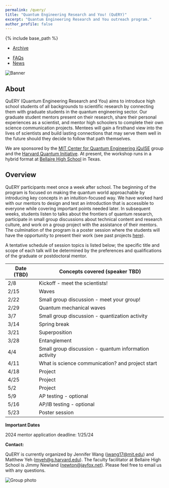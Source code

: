 ```yaml
---
permalink: /query/
title: "Quantum Engineering Research and You! (QuERY)"
excerpt: "Quantum Engineering Research and You outreach program."
author_profile: false
---
```


{% include base_path %}

* [Archive](https://mudyeh.github.io/query/archive)
<!-- * [Sample Projects](https://mudyeh.github.io/query/projects) -->
* [FAQs](https://mudyeh.github.io/query/faq)
* [News](https://mudyeh.github.io/query/news)

![Banner](https://mudyeh.github.io/files/S2023_diffraction_grating.jpg)

About
---

QuERY (Quantum Engineering Research and You) aims to introduce high school students of all backgrounds to scientific research by connecting them with graduate students in the quantum engineering sector. Our graduate student mentors present on their research, share their personal experiences as a scientist, and mentor high schoolers to complete their own science communication projects. Mentees will gain a firsthand view into the lives of scientists and build lasting connections that may serve them well in the future should they decide to follow that path themselves.

We are sponsored by the [MIT Center for Quantum Engineering iQuISE](https://www.iquise.mit.edu/) group and the [Harvard Quantum Initiative](https://quantum.harvard.edu/). At present, the workshop runs in a hybrid format at [Bellaire High School](https://www.houstonisd.org/bellairehigh) in Texas. 


Overview
---
QuERY participants meet once a week after school. The beginning of the program is focused on making the quantum world approachable by introducing key concepts in an intuition-focused way. We have worked hard with our mentors to design and test an introduction that is accessible to everyone while covering important points needed later. In subsequent weeks, students listen to talks about the frontiers of quantum research, participate in small group discussions about technical content and research culture, and work on a group project with the assistance of their mentors. The culmination of the program is a poster session where the students will have the opportunity to present their work (see past projects [here](https://mudyeh.github.io/query/archive)).

A tentative schedule of session topics is listed below; the specific title and scope of each talk will be determined by the preferences and qualifications of the graduate or postdoctoral mentor.

| Date (TBD)      | Concepts covered (speaker TBD) |
| ----------- | ----------- |
| 2/8 | Kickoff - meet the scientists! |
| 2/15      | Waves       |
| 2/22      | Small group discussion - meet your group!       |
| 2/29   | Quantum mechanical waves        |
| 3/7      | Small group discussion - quantization activity      |
| 3/14      | Spring break       |
| 3/21   | Superposition        |
| 3/28   | Entanglement        |
| 4/4      | Small group discussion - quantum information activity       |
| 4/11      | What is science communication? and project start       |
| 4/18   | Project       |
| 4/25      | Project      |
| 5/2   | Project       |
| 5/9   | AP testing - optional       |
| 5/16   | AP/IB testing - optional        |
| 5/23   | Poster session        |

__Important Dates__<br>

2024 mentor application deadline: 1/25/24

__Contact:__<br>

QuERY is currently organized by Jennifer Wang (jwang17@mit.edu) and Matthew Yeh (myeh@g.harvard.edu). The faculty facilitator at Bellaire High School is Jimmy Newland (newton@jayfox.net). Please feel free to email us with any questions.

![Group photo](https://mudyeh.github.io/files/S2023_group_photo.jpg)
